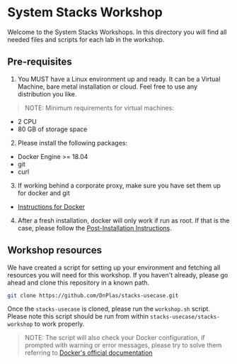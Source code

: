 # System Stacks Workshop

Welcome to the System Stacks Workshops. In this directory you will find all needed files and scripts for each lab in the workshop.

## Pre-requisites

1. You MUST have a Linux environment up and ready. It can be a Virtual Machine, bare metal installation or cloud. Feel free to use any distribution you like.
>NOTE: Minimum requirements for virtual machines:

* 2 CPU
* 80 GB of storage space	

2. Please install the following packages:

* Docker Engine >= 18.04
* git
* curl

3. If working behind a corporate proxy, make sure you have set them up for docker and git

* [Instructions for Docker](https://docs.docker.com/network/proxy/)

4. After a fresh installation, docker will only work if run as root. If that is the case, please follow the [Post-Installation Instructions](https://docs.docker.com/engine/install/linux-postinstall/).

## Workshop resources

We have created a script for setting up your environment and fetching all resources you will need for this workshop.
If you haven't already, please go ahead and clone this repository in a known path.

```bash
git clone https://github.com/DnPlas/stacks-usecase.git
```

Once the `stacks-usecase` is cloned, please run the `workshop.sh` script. Please note this script should be run from within `stacks-usecase/stacks-workshop` to work properly.

>NOTE: The script will also check your Docker configuration, if prompted with warning or error messages, please try to solve them referring to [Docker's official documentation](https://docs.docker.com/)
